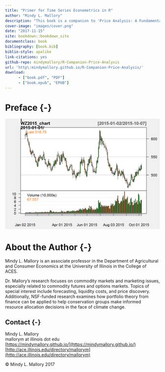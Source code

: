 ```yaml
--- 
title: "Primer for Time Series Econometrics in R"
author: "Mindy L. Mallory"
description: "This book is a companion to 'Price Analysis: A Fundamental Approach to the Study of Commodity Prices'. It provides a basic introduction to working with commodity price and fundamental data from sources like Yahoo Finance, Quandl, and the USDA."
cover-image: "images/cover.png"
date: "2017-11-15"
site: bookdown::bookdown_site
documentclass: book
bibliography: [book.bib]
biblio-style: apalike
link-citations: yes
github-repo: mindymallory/R-Companion-Price-Analysis
url: 'http\:mindymallory.github.io/R-Companion-Price-Analysis/'
download:
      - ["book.pdf", "PDF"]
      - ["book.epub", "EPUB"]
---
```




# Preface {-}


![](images/cover.png)






# About the Author {-}

Mindy L. Mallory is an associate professor in the Department of Agricultural and Consumer Economics at the University of Illinois in the College of ACES.

Dr. Mallory’s research focuses on commodity markets and marketing issues, especially related to commodity futures and options markets. Topics of special interest include forecasting, liquidity costs, and price discovery. Additionally, NSF-funded research examines how portfolio theory from finance can be applied to help conservation groups make informed resource allocation decisions in the face of climate change.

## Contact {-}
Mindy L. Mallory  
mallorym at illinois dot edu  
[https://mindymallory.github.io/](https://mindymallory.github.io/)  
[http://ace.illinois.edu/directory/mallorym](http://ace.illinois.edu/directory/mallorym)

<p>&copy; Mindy L. Mallory 2017</p>
